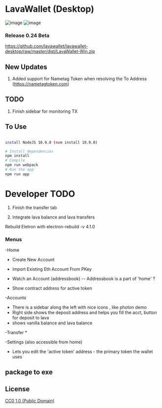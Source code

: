 # LavaWallet (Desktop)


![image](https://user-images.githubusercontent.com/38132633/42248915-2f98be9c-7ef6-11e8-9a46-68c2c0f4ea35.png)
![image](https://user-images.githubusercontent.com/38132633/42248914-2d7dc512-7ef6-11e8-87dc-ab63b626f468.png)



### Release 0.24 Beta

https://github.com/lavawallet/lavawallet-desktop/raw/master/dist/LavaWallet-Win.zip



## New Updates 
1. Added support for Nametag Token when resolving the To Address (https://nametagtoken.com)






## TODO
1. Finish sidebar for monitoring TX






## To Use

```bash

install NodeJS 10.9.0 (nvm install 10.9.0)

# Install dependencies
npm install
# Compile
npm run webpack
# Run the app
npm run app
```  

# Developer TODO
1. Finish the transfer tab

2. Integrate lava balance and lava transfers


Rebuild Eletron with
electron-rebuild -v 4.1.0



### Menus

-Home
* Create New Account
* Import Existing Eth Account From PKey

* Watch an Account (addressbook) -- Addressbook is a part of 'home' ?
* Show contract address for active token

-Accounts
* There is a sidebar along the left with nice icons , like photon demo
* Right side shows the deposit address and helps you fill the acct, button for deposit to lava
* shows vanilla balance and lava balance

-Transfer
*

-Settings  (also accessible from home)
* Lets you edit the 'active token' address - the primary token the wallet uses



## package to exe



## License

[CC0 1.0 (Public Domain)](LICENSE.md)
